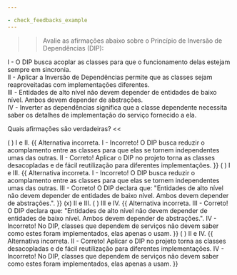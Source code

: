 ```yaml
---

- check_feedbacks_example
---
```



>> Avalie as afirmações abaixo sobre o Princípio de Inversão de Dependências (DIP):  
  
I - O DIP busca acoplar as classes para que o funcionamento delas estejam sempre em sincronia.  
II - Aplicar a Inversão de Dependências permite que as classes sejam reaproveitadas com implementações diferentes.  
III - Entidades de alto nível não devem depender de entidades de baixo nível. Ambos devem depender de abstrações.  
IV - Inverter as dependências significa que a classe dependente necessita saber os detalhes de implementação do serviço fornecido a ela.  
  
Quais afirmações são verdadeiras? <<

( ) I e II. {{ Alternativa incorreta. I - Incorreto! O DIP busca reduzir o acomplamento entre as classes para que elas se tornem independentes umas das outras. II - Correto! Aplicar o DIP no projeto torna as classes desacopladas e de fácil reutilização para diferentes implementações. }}
( ) I e III. {{ Alternativa incorreta. I - Incorreto! O DIP busca reduzir o acomplamento entre as classes para que elas se tornem independentes umas das outras. III - Correto! O DIP declara que: "Entidades de alto nível não devem depender de entidades de baixo nível. Ambos devem depender de abstrações.". }}
(x) II e III.
( ) III e IV. {{ Alternativa incorreta. III - Correto! O DIP declara que: "Entidades de alto nível não devem depender de entidades de baixo nível. Ambos devem depender de abstrações.". IV - Incorreto! No DIP, classes que dependem de serviços não devem saber como estes foram implementados, elas apenas o usam. }}
( ) II e IV.  {{ Alternativa incorreta. II - Correto! Aplicar o DIP no projeto torna as classes desacopladas e de fácil reutilização para diferentes implementações. IV - Incorreto! No DIP, classes que dependem de serviços não devem saber como estes foram implementados, elas apenas a usam. }}